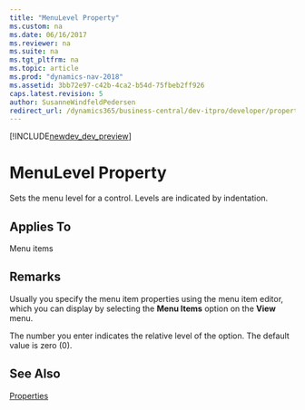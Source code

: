 ```yaml
---
title: "MenuLevel Property"
ms.custom: na
ms.date: 06/16/2017
ms.reviewer: na
ms.suite: na
ms.tgt_pltfrm: na
ms.topic: article
ms.prod: "dynamics-nav-2018"
ms.assetid: 3bb72e97-c42b-4ca2-b54d-75fbeb2ff926
caps.latest.revision: 5
author: SusanneWindfeldPedersen
redirect_url: /dynamics365/business-central/dev-itpro/developer/properties/devenv-properties
---
```


[!INCLUDE[newdev_dev_preview](../includes/newdev_dev_preview.md)]

# MenuLevel Property
Sets the menu level for a control. Levels are indicated by indentation.  
  
## Applies To  
 Menu items  
  
## Remarks  
 Usually you specify the menu item properties using the menu item editor, which you can display by selecting the **Menu Items** option on the **View** menu.  
  
 The number you enter indicates the relative level of the option. The default value is zero (0).  
  
## See Also  
 [Properties](devenv-properties.md)